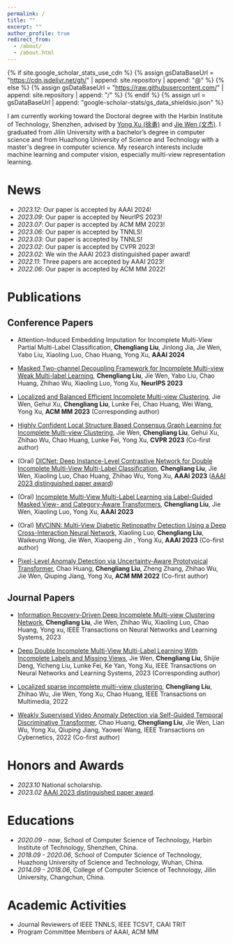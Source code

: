 ```yaml
---
permalink: /
title: ""
excerpt: ""
author_profile: true
redirect_from: 
  - /about/
  - /about.html
---
```


{% if site.google_scholar_stats_use_cdn %}
{% assign gsDataBaseUrl = "https://cdn.jsdelivr.net/gh/" | append: site.repository | append: "@" %}
{% else %}
{% assign gsDataBaseUrl = "https://raw.githubusercontent.com/" | append: site.repository | append: "/" %}
{% endif %}
{% assign url = gsDataBaseUrl | append: "google-scholar-stats/gs_data_shieldsio.json" %}

<span class='anchor' id='about-me'></span>

I am currently working toward the Doctoral degree with the Harbin Institute of Technology, Shenzhen, advised by [Yong Xu (徐勇)](http://faculty.hitsz.edu.cn/xuyong) and [Jie Wen (文杰)](https://sites.google.com/view/jerry-wen-hit/home?authuser=0). I graduated from Jilin University with a bachelor’s degree in computer science and from Huazhong University of Science and Technology with a master's degree in computer science. My research interests include machine learning and computer vision, especially multi-view representation learning.

<!--My research interest includes neural machine translation and computer vision. I have published more than 100 papers at the top international AI conferences with total <a href='https://scholar.google.com/citations?user=DhtAFkwAAAAJ'>google scholar citations <strong><span id='total_cit'>260000+</span></strong></a> (You can also use google scholar badge <a href='https://scholar.google.com/citations?user=DhtAFkwAAAAJ'><img src="https://img.shields.io/endpoint?url={{ url | url_encode }}&logo=Google%20Scholar&labelColor=f6f6f6&color=9cf&style=flat&label=citations"></a>).-->


# News
<!-- - *2022.02*: &nbsp;🎉🎉 Lorem ipsum dolor sit amet, consectetur adipiscing elit. Vivamus ornare aliquet ipsum, ac tempus justo dapibus sit amet.  -->
- *2023.12*: Our paper is accepted by AAAI 2024! 
- *2023.09*: Our paper is accepted by NeurIPS 2023! 
- *2023.07*: Our paper is accepted by ACM MM 2023! 
- *2023.06*: Our paper is accepted by TNNLS! 
- *2023.03*: Our paper is accepted by TNNLS! 
- *2023.02*: Our paper is accepted by CVPR 2023! 
- *2023.02*: We win the AAAI 2023 distinguished paper award! 
- *2022.11*: Three papers are accepted by AAAI 2023!
- *2022.06*: Our paper is accepted by ACM MM 2022!

# Publications 
<!-- \* Co-first author  &nbsp;&nbsp;&nbsp;\# Corresponding author -->
## Conference Papers
<!-- <div class='paper-box'><div class='paper-box-image'><div><div class="badge">AAAI 2023</div><img src='images/DICNet.jpg' alt="sym" width="100%"></div></div>
<div class='paper-box-text' markdown="1">
(Oral) [DICNet: Deep Instance-Level Contrastive Network for Double Incomplete Multi-View Multi-Label Classification](https://arxiv.org/pdf/2303.08358.pdf) (CCF-A)

**Chengliang Liu**, Jie Wen, Xiaoling Luo, Chao Huang, Zhihao Wu, Yong Xu

<!--[**Project**](https://scholar.google.com/citations?view_op=view_citation&hl=zh-CN&user=DhtAFkwAAAAJ&citation_for_view=DhtAFkwAAAAJ:ALROH1vI_8AC) <strong><span class='show_paper_citations' data='DhtAFkwAAAAJ:ALROH1vI_8AC'></span></strong>-->
<!-- - [AAAI 2023 distinguished paper award](https://aihub.org/2023/02/11/congratulations-to-the-aaai2023-best-paper-winners/) -->
<!-- </div> -->
<!-- </div> -->

- Attention-Induced Embedding Imputation for Incomplete Multi-View Partial Multi-Label Classification, **Chengliang Liu**, Jinlong Jia, Jie Wen, Yabo Liu, Xiaoling Luo, Chao Huang, Yong Xu, **AAAI 2024**  

- [Masked Two-channel Decoupling Framework for Incomplete Multi-view Weak Multi-label Learning](https://openreview.net/forum?id=U4pFV192JQ), **Chengliang Liu**, Jie Wen, Yabo Liu, Chao Huang, Zhihao Wu, Xiaoling Luo, Yong Xu, **NeurIPS 2023** 

- [Localized and Balanced Efficient Incomplete Multi-view Clustering](https://dl.acm.org/doi/abs/10.1145/3581783.3612545), Jie Wen, Gehui Xu, **Chengliang Liu**, Lunke Fei, Chao Huang, Wei Wang, Yong Xu, **ACM MM 2023** (Corresponding author)

- [Highly Confident Local Structure Based Consensus Graph Learning for Incomplete Multi-view Clustering](https://openaccess.thecvf.com/content/CVPR2023/html/Wen_Highly_Confident_Local_Structure_Based_Consensus_Graph_Learning_for_Incomplete_CVPR_2023_paper.html), Jie Wen, **Chengliang Liu**, Gehui Xu, Zhihao Wu, Chao Huang, Lunke Fei, Yong Xu, **CVPR 2023** (Co-first author)

- (Oral) [DICNet: Deep Instance-Level Contrastive Network for Double Incomplete Multi-View Multi-Label Classification](https://arxiv.org/pdf/2303.07180), **Chengliang Liu**, Jie Wen, Xiaoling Luo, Chao Huang, Zhihao Wu, Yong Xu, **AAAI 2023** ([AAAI 2023 distinguished paper award](https://aihub.org/2023/02/11/congratulations-to-the-aaai2023-best-paper-winners/))

- (Oral) [Incomplete Multi-View Multi-Label Learning via Label-Guided Masked View- and Category-Aware Transformers](https://arxiv.org/pdf/2303.07180), **Chengliang Liu**, Jie Wen, Xiaoling Luo, Yong Xu, **AAAI 2023** 

- (Oral) [MVCINN: Multi-View Diabetic Retinopathy Detection Using a Deep Cross-Interaction Neural Network](https://ojs.aaai.org/index.php/AAAI/article/download/26080/25852), Xiaoling Luo, **Chengliang Liu**, Waikeung Wong, Jie Wen, Xiaopeng Jin
, Yong Xu, **AAAI 2023** (Co-first author)

- [Pixel-Level Anomaly Detection via Uncertainty-Aware Prototypical Transformer](https://scholar.archive.org/work/tlli7rstvzfcrivc4rnvlcclmi/access/wayback/https://dl.acm.org/doi/pdf/10.1145/3503161.3548082), Chao Huang, **Chengliang Liu**, Zheng Zhang, Zhihao Wu, Jie Wen, Qiuping Jiang, Yong Xu, **ACM MM 2022** (Co-first author)



## Journal Papers
- [Information Recovery-Driven Deep Incomplete Multi-view Clustering Network](https://arxiv.org/abs/2304.00429), **Chengliang Liu**, Jie Wen, Zhihao Wu, Xiaoling Luo, Chao Huang, Yong xu, IEEE Transactions on Neural Networks and Learning Systems, 2023 

- [Deep Double Incomplete Multi-View Multi-Label Learning With Incomplete Labels and Missing Views](https://ieeexplore.ieee.org/abstract/document/10086538/), Jie Wen, **Chengliang Liu**, Shijie Deng, Yicheng Liu, Lunke Fei, Ke Yan, Yong Xu, IEEE Transactions on Neural Networks and Learning Systems, 2023 (Corresponding author)

- [Localized sparse incomplete multi-view clustering](https://arxiv.org/pdf/2208.02998), **Chengliang Liu**, Zhihao Wu, Jie Wen, Yong Xu, Chao Huang, IEEE Transactions on Multimedia, 2022 

- [Weakly Supervised Video Anomaly Detection via Self-Guided Temporal Discriminative Transformer](https://ieeexplore.ieee.org/abstract/document/10002867/), Chao Huang, **Chengliang Liu**, Jie Wen, Lian Wu, Yong Xu, Qiuping Jiang, Yaowei Wang, IEEE Transactions on Cybernetics, 2022 (Co-first author)

# Honors and Awards
- *2023.10* National scholarship.
- *2023.02* [AAAI 2023 distinguished paper award](https://aihub.org/2023/02/11/congratulations-to-the-aaai2023-best-paper-winners/).

# Educations
- *2020.09 - now*, School of Computer Science of Technology, Harbin Institute of Technology, Shenzhen, China. 
- *2018.09 - 2020.06*, School of Computer Science of Technology, Huazhong University of Science and Technology, Wuhan, China. 
- *2014.09 - 2018.06*, College of Computer Science of Technology, Jilin University, Changchun, China. 

# Academic Activities
- Journal Reviewers of IEEE TNNLS, IEEE TCSVT, CAAI TRIT
- Program Committee Members of AAAI, ACM MM 